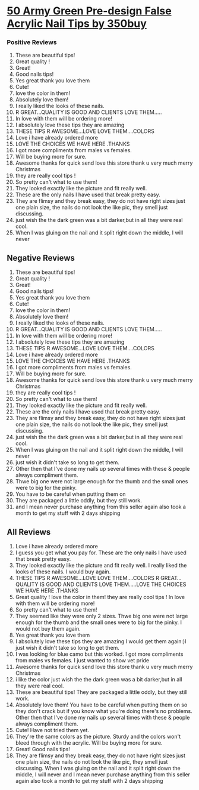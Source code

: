 # [50 Army Green Pre-design False Acrylic Nail Tips by 350buy](https://products.checkmycream.com/products/50-Army-Green-Pre-design-False-Acrylic-Nail-Tips-by-350buy.html)

### Positive Reviews

<ol>
      <li>These are beautiful tips!</li>
      <li>Great quality !</li>
      <li>Great!</li>
      <li>Good nails tips!</li>
      <li>Yes great thank you love them</li>
      <li>Cute!</li>
      <li>love the color in them!</li>
      <li>Absolutely love them!</li>
      <li>I really liked the looks of these nails.</li>
      <li>R GREAT…QUALITY IS GOOD AND CLIENTS LOVE THEM…..</li>
      <li>In love with them will be ordering more!</li>
      <li>I absolutely love these tips they are amazing</li>
      <li>THESE TIPS R AWESOME…LOVE LOVE THEM….COLORS</li>
      <li>Love i have already ordered more</li>
      <li>LOVE THE CHOICES WE HAVE HERE .THANKS</li>
      <li>I got more compliments from males vs females.</li>
      <li>Will be buying more for sure.</li>
      <li>Awesome thanks for quick send love this store thank u very much merry Christmas</li>
      <li>they are really cool tips !</li>
      <li>So pretty can&#x27;t what to use them!</li>
      <li>They looked exactly like the picture and fit really well.</li>
      <li>These are the only nails I have used that break pretty easy.</li>
      <li>They are flimsy  and they break easy, they do not have right sizes just one plain size, the nails do not look the like pic, they smell just discussing.</li>
      <li>just wish the the dark green was a bit darker,but in all they were real cool.</li>
      <li>When I was gluing on the nail and it split right down the middle, I will never</li>
</ol>


<h2>Negative Reviews</h2>
<ol>
<li> These are beautiful tips!</li>
<li> Great quality !</li>
<li> Great!</li>
<li> Good nails tips!</li>
<li> Yes great thank you love them</li>
<li> Cute!</li>
<li> love the color in them!</li>
<li> Absolutely love them!</li>
<li> I really liked the looks of these nails.</li>
<li> R GREAT…QUALITY IS GOOD AND CLIENTS LOVE THEM…..</li>
<li> In love with them will be ordering more!</li>
<li> I absolutely love these tips they are amazing</li>
<li> THESE TIPS R AWESOME…LOVE LOVE THEM….COLORS</li>
<li> Love i have already ordered more</li>
<li> LOVE THE CHOICES WE HAVE HERE .THANKS</li>
<li> I got more compliments from males vs females.</li>
<li> Will be buying more for sure.</li>
<li> Awesome thanks for quick send love this store thank u very much merry Christmas</li>
<li> they are really cool tips !</li>
<li> So pretty can&#x27;t what to use them!</li>
<li> They looked exactly like the picture and fit really well.</li>
<li> These are the only nails I have used that break pretty easy.</li>
<li> They are flimsy  and they break easy, they do not have right sizes just one plain size, the nails do not look the like pic, they smell just discussing.</li>
<li> just wish the the dark green was a bit darker,but in all they were real cool.</li>
<li> When I was gluing on the nail and it split right down the middle, I will never</li>
<li> just wish it didn&#x27;t take so long to get them.</li>
<li> Other then that I&#x27;ve done my nails up several times with these &amp; people always compliment them.</li>
<li> Thwe big one were not large enough for the thumb and the small ones were to big for the pinky.</li>
<li> You have to be careful when putting them on</li>
<li> They are packaged a little oddly, but they still work.</li>
<li> and I mean never purchase  anything from this seller again also took a month to get my stuff with 2 days shipping</li>
</ol>

<h2>All Reviews</h2>

<ol>
    <li> Love i have already ordered more</li>
    <li> I guess you get what you pay for. These are the only nails I have used that break pretty easy.</li>
    <li> They looked exactly like the picture and fit really well. I really liked the looks of these nails. I would buy again.</li>
    <li> THESE TIPS R AWESOME…LOVE LOVE THEM….COLORS R GREAT…QUALITY IS GOOD AND CLIENTS LOVE THEM…..LOVE THE CHOICES WE HAVE HERE .THANKS</li>
    <li> Great quality ! love the color in them! they are really cool tips ! In love with them will be ordering more!</li>
    <li> So pretty can&#x27;t what to use them!</li>
    <li> They seemed like they were only 2 sizes. Thwe big one were not large enough for the thumb and the small ones were to big for the pinky. I would not buy them again.</li>
    <li> Yes great thank you love them</li>
    <li> I absolutely love these tips they are amazing I would get them again:)I just wish it didn&#x27;t take so long to get them.</li>
    <li> I was looking for blue camo but this worked. I got more compliments from males vs females. I just wanted to show vet pride</li>
    <li> Awesome thanks for quick send love this store thank u very much merry Christmas</li>
    <li> i like the color just wish the the dark green was a bit darker,but in all they were real cool.</li>
    <li> These are beautiful tips! They are packaged a little oddly, but they still work.</li>
    <li> Absolutely love them! You have to be careful when putting them on so they don&#x27;t crack but if you know what you&#x27;re doing there&#x27;s no problems. Other then that I&#x27;ve done my nails up several times with these &amp; people always compliment them.</li>
    <li> Cute! Have not tried them yet.</li>
    <li> They&#x27;re the same colors as the picture.  Sturdy and the colors won&#x27;t bleed through with the acrylic.  Will be buying more for sure.</li>
    <li> Great! Good nails tips!</li>
    <li> They are flimsy  and they break easy, they do not have right sizes just one plain size, the nails do not look the like pic, they smell just discussing. When I was gluing on the nail and it split right down the middle, I will never and I mean never purchase  anything from this seller again also took a month to get my stuff with 2 days shipping</li>
</ol>




